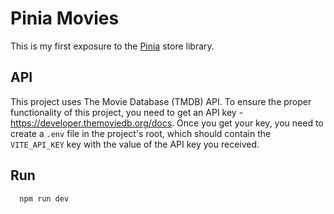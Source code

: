 # Pinia Movies

This is my first exposure to the [Pinia](https://pinia.vuejs.org) store library.

## API

This project uses The Movie Database (TMDB) API.
To ensure the proper functionality of this project, you need to get an API key - https://developer.themoviedb.org/docs.
Once you get your key, you need to create a `.env` file in the project's root, which should contain the `VITE_API_KEY` key with the value of the API key you received.


## Run
```bash
  npm run dev
```
